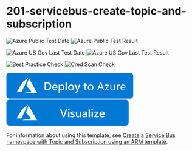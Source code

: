 # 201-servicebus-create-topic-and-subscription

![Azure Public Test Date](https://azurequickstartsservice.blob.core.windows.net/badges/201-servicebus-create-topic-and-subscription/PublicLastTestDate.svg)
![Azure Public Test Result](https://azurequickstartsservice.blob.core.windows.net/badges/201-servicebus-create-topic-and-subscription/PublicDeployment.svg)

![Azure US Gov Last Test Date](https://azurequickstartsservice.blob.core.windows.net/badges/201-servicebus-create-topic-and-subscription/FairfaxLastTestDate.svg)
![Azure US Gov Last Test Result](https://azurequickstartsservice.blob.core.windows.net/badges/201-servicebus-create-topic-and-subscription/FairfaxDeployment.svg)

![Best Practice Check](https://azurequickstartsservice.blob.core.windows.net/badges/201-servicebus-create-topic-and-subscription/BestPracticeResult.svg)
![Cred Scan Check](https://azurequickstartsservice.blob.core.windows.net/badges/201-servicebus-create-topic-and-subscription/CredScanResult.svg)

[![Deploy To Azure](https://raw.githubusercontent.com/Azure/azure-quickstart-templates/master/1-CONTRIBUTION-GUIDE/images/deploytoazure.svg?sanitize=true)]("https://portal.azure.com/#create/Microsoft.Template/uri/https%3A%2F%2Fraw.githubusercontent.com%2FAzure%2Fazure-quickstart-templates%2Fmaster%2F201-servicebus-create-topic-and-subscription%2Fazuredeploy.json")  [![Visualize](https://raw.githubusercontent.com/Azure/azure-quickstart-templates/master/1-CONTRIBUTION-GUIDE/images/visualizebutton.svg?sanitize=true)]("http://armviz.io/#/?load=https%3A%2F%2Fraw.githubusercontent.com%2FAzure%2Fazure-quickstart-templates%2Fmaster%2F201-servicebus-create-topic-and-subscription%2Fazuredeploy.json")

For information about using this template, see [Create a Service Bus namespace with Topic and Subscription using an ARM template](http://azure.microsoft.com/documentation/articles/service-bus-resource-manager-namespace-topic/).



